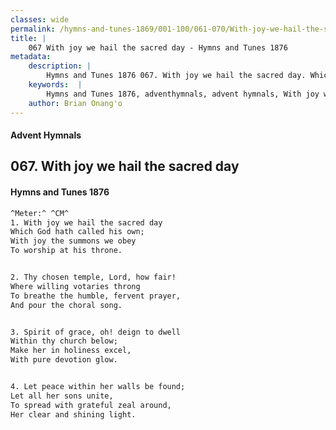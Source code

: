 ```yaml
---
classes: wide
permalink: /hymns-and-tunes-1869/001-100/061-070/With-joy-we-hail-the-sacred-day/
title: |
    067 With joy we hail the sacred day - Hymns and Tunes 1876
metadata:
    description: |
        Hymns and Tunes 1876 067. With joy we hail the sacred day. Which God hath called his own; With joy the summons we obey  To worship at his throne. 
    keywords:  |
        Hymns and Tunes 1876, adventhymnals, advent hymnals, With joy we hail the sacred day, Which God hath called his own;, 
    author: Brian Onang'o
---
```


#### Advent Hymnals
## 067. With joy we hail the sacred day
####  Hymns and Tunes 1876

```txt
^Meter:^ ^CM^
1. With joy we hail the sacred day
Which God hath called his own;
With joy the summons we obey 
To worship at his throne.


2. Thy chosen temple, Lord, how fair!
Where willing votaries throng 
To breathe the humble, fervent prayer, 
And pour the choral song.


3. Spirit of grace, oh! deign to dwell
Within thy church below;
Make her in holiness excel,
With pure devotion glow.


4. Let peace within her walls be found;
Let all her sons unite,
To spread with grateful zeal around, 
Her clear and shining light.
```